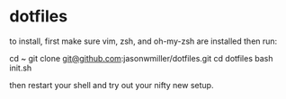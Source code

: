 dotfiles
========

to install, first make sure vim, zsh, and oh-my-zsh are installed
then run:

  cd ~
  git clone git@github.com:jasonwmiller/dotfiles.git
  cd dotfiles
  bash init.sh
  
then restart your shell and try out your nifty new setup.
